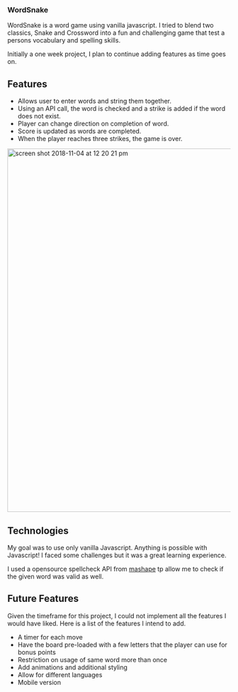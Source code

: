 
### WordSnake

WordSnake is a word game using vanilla javascript.  I tried to blend two classics, Snake and Crossword into a fun and challenging game that test a persons vocabulary and spelling skills.  

Initially a one week project, I plan to continue adding features as time goes on.

## Features

* Allows user to enter words and string them together.
* Using an API call, the word is checked and a strike is added if the word does not exist.
* Player can change direction on completion of word.
* Score is updated as words are completed.
* When the player reaches three strikes, the game is over.

<img width="820" alt="screen shot 2018-11-04 at 12 20 21 pm" src="https://user-images.githubusercontent.com/41452916/47969426-14fb5a80-e02c-11e8-855b-6098e2a60715.png">


## Technologies

My goal was to use only vanilla Javascript.  Anything is possible with Javascript!  I faced some challenges but it was a great learning experience.

I used a opensource spellcheck API from [mashape](https://market.mashape.com/montanaflynn/spellcheck) tp allow me to check if the given word was valid as well.

## Future Features

Given the timeframe for this project, I could not implement all the features I would have liked.  Here is a list of the features I intend to add.

* A timer for each move
* Have the board pre-loaded with a few letters that the player can use for bonus points
* Restriction on usage of same word more than once
* Add animations and additional styling
* Allow for different languages
* Mobile version

